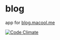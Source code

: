 blog
====

app for [blog.macool.me](blog.macool.me)

[![Code Climate](https://codeclimate.com/github/macool/blog.png)](https://codeclimate.com/github/macool/blog)
